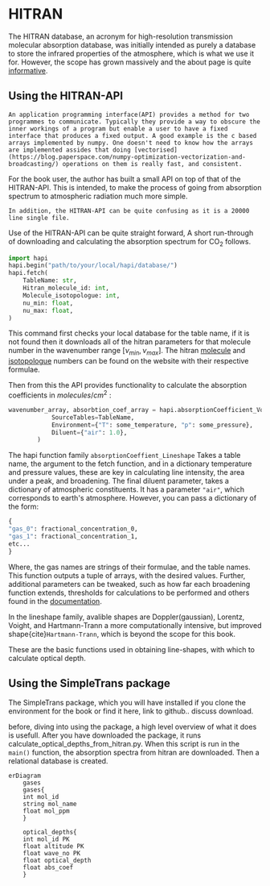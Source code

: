 # HITRAN
The HITRAN database, an acronym for high-resolution transmission molecular absorption database, was initially intended as purely a database to store the infrared properties of the atmosphere, which is what we use it for. However, the scope has grown massively and the about page is quite [informative](https://hitran.org/about/).
## Using the HITRAN-API
```{margin}
An application programming interface(API) provides a method for two programmes to communicate. Typically they provide a way to obscure the inner workings of a program but enable a user to have a fixed interface that produces a fixed output. A good example is the c based arrays implemented by numpy. One doesn't need to know how the arrays are implemented assides that doing [vectorised](https://blog.paperspace.com/numpy-optimization-vectorization-and-broadcasting/) operations on them is really fast, and consistent. 
```
For the book user, the author has built a small API on top of that of the HITRAN-API. This is intended,  to make the process of going from absorption spectrum to atmospheric radiation much more simple.
 ```{note}
 In addition, the HITRAN-API can be quite confusing as it is a 20000 line single file. 
 ``` 
Use of the HITRAN-API can be quite straight forward, A short run-through of downloading and calculating the absorption spectrum for $\textrm{CO}_2$ follows. 
```python
import hapi 
hapi.begin("path/to/your/local/hapi/database/")
hapi.fetch(
    TableName: str,
    Hitran_molecule_id: int,
    Molecule_isotopologue: int,
    nu_min: float,
    nu_max: float,
)
```
This command first checks your local database for the table name, if it is not found then it downloads all of the hitran parameters for that molecule number in the wavenumber range $[\nu_{min}, \nu_{max}]$. The hitran [molecule](https://hitran.org/docs/molec-meta/) and [isotopologue](https://hitran.org/docs/iso-meta/) numbers can be found on the website with their respective formulae. 

Then from this the API provides functionality to calculate the absorption coefficients in $molecules/ cm^2$ :
```python
wavenumber_array, absorbtion_coef_array = hapi.absorptionCoefficient_Voigt(
            SourceTables=TableName,
            Environment={"T": some_temperature, "p": some_pressure},
            Diluent={"air": 1.0},
        )
```
The hapi function family `absorptionCoeffient_Lineshape` Takes a table name, the argument to the fetch function, and in a dictionary temperature and pressure values, these are key in calculating line intensity, the area under a peak, and broadening. The final diluent parameter, takes a dictionary of atmospheric constituents. It has a parameter `"air"`, which corresponds to earth's atmosphere. However, you can pass a dictionary of the form: 
```python
{
"gas_0": fractional_concentration_0,
"gas_1": fractional_concentration_1,
etc...
}
```
Where, the gas names are strings of their formulae, and the table names. This function outputs a tuple of arrays, with the desired values. Further, additional parameters can be tweaked, such as how far each broadening function extends, thresholds for calculations to be performed and others found in the [documentation](https://hitran.org/static/hapi/hapi_manual.pdf). 

In the lineshape family, avalible shapes are Doppler(gaussian), Lorentz, Voight, and Hartmann-Trann a more computationally intensive, but improved shape{cite}`Hartmann-Trann`, which is beyond the scope for this book. 

These are the basic functions used in obtaining line-shapes, with which to calculate optical depth.

## Using the SimpleTrans package

The SimpleTrans package, which you will have installed if you clone the environment for the book or find it here, link to github.. discuss download. 

before, diving into using the package, a high level overview of what it does is usefull. 
After you have downloaded the package, it runs calculate_optical_depths_from_hitran.py. When this script is run in the `main()` function, the absorption spectra from hitran are downloaded. Then a relational database is created. 
```{mermaid}
erDiagram
    gases 
    gases{
    int mol_id
    string mol_name
    float mol_ppm
    }
    
    optical_depths{
    int mol_id PK
    float altitude PK
    float wave_no PK
    float optical_depth
    float abs_coef
    }
 ```
